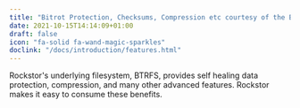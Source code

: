```yaml
---
title: "Bitrot Protection, Checksums, Compression etc courtesy of the BTRFS filesystem"
date: 2021-10-15T14:14:09+01:00
draft: false
icon: "fa-solid fa-wand-magic-sparkles"
doclink: "/docs/introduction/features.html"
---
```


Rockstor's underlying filesystem, BTRFS, provides self healing data protection, compression, and many other advanced features.
Rockstor makes it easy to consume these benefits.
